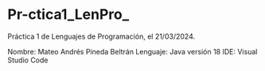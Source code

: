 # Pr-ctica1_LenPro_
Práctica 1 de Lenguajes de Programación, el 21/03/2024.

Nombre:
Mateo Andrés Pineda Beltrán
Lenguaje: Java versión 18
IDE: Visual Studio Code
